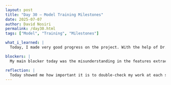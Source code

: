 ```yaml
---
layout: post
title: "Day 30 – Model Training Milestones"
date: 2025-07-07
author: David Nosiri
permalink: /day30.html
tags: ["Model", "Training", "Milestones"]

what_i_learned: |
  Today, I made very good progress on the project. With the help of Dr. Oladunni, I successfully trained the 1D-CNN model, which was a big step forward. I also thought I had trained the other models correctly, but after checking my work, I realized there was a misunderstanding in the features extracted for the second model. I am currently working on fixing this issue to make sure the model is trained properly. Hopefully, by tomorrow, I will be ready to start merging all three models to move the project to the next stage. Overall, it felt good to see my efforts coming together today.

blockers: |
  My main blocker today was the misunderstanding in the features extracted for the second model. It slowed me down a bit because I had to go back and figure out what went wrong before continuing.

reflection: |
  Today showed me how important it is to double-check my work at each step. Even though I faced a challenge with the second model’s features, I am proud of myself for catching the mistake early and working to fix it. Training the 1D-CNN model successfully gave me more confidence, and I am feeling motivated to continue tomorrow and start merging the models. Each small success is bringing me closer to finishing this project strong.
---
```

